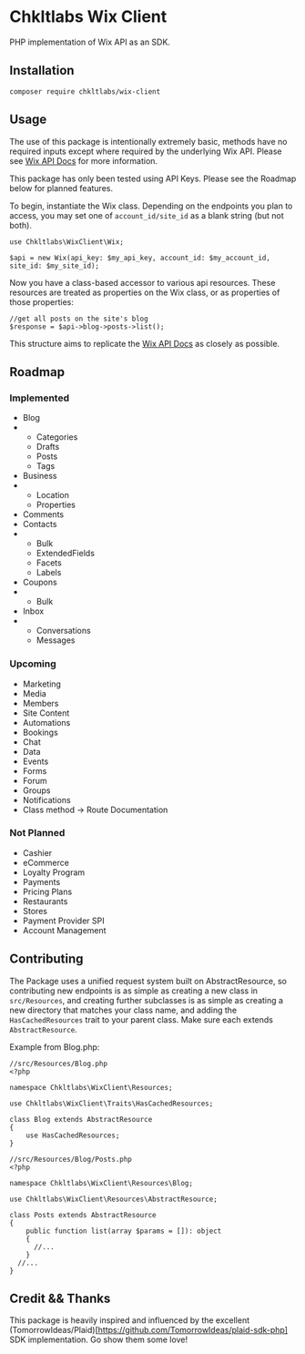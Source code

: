 # Chkltlabs Wix Client
PHP implementation of Wix API as an SDK.

## Installation
```
composer require chkltlabs/wix-client
```

## Usage
The use of this package is intentionally extremely basic, methods have no required inputs except where required by the underlying Wix API.
Please see [Wix API Docs](https://dev.wix.com/docs/rest/articles/getting-started/api-keys) for more information.

This package has only been tested using API Keys. Please see the Roadmap below for planned features.

To begin, instantiate the Wix class. Depending on the endpoints you plan to access, you may set one of `account_id/site_id` as a blank string (but not both).
```
use Chkltlabs\WixClient\Wix;

$api = new Wix(api_key: $my_api_key, account_id: $my_account_id, site_id: $my_site_id);
```
Now you have a class-based accessor to various api resources. These resources are treated as properties on the Wix class, or as properties of those properties:
```
//get all posts on the site's blog
$response = $api->blog->posts->list();
```
This structure aims to replicate the [Wix API Docs](https://dev.wix.com/docs/rest/articles/getting-started/api-keys) as closely as possible.


## Roadmap
### Implemented
 - Blog
 - - Categories
   - Drafts
   - Posts
   - Tags
 - Business
 - - Location
   - Properties
 - Comments
 - Contacts
 - - Bulk
   - ExtendedFields
   - Facets
   - Labels
 - Coupons
 - - Bulk
 - Inbox
 - - Conversations
   - Messages

### Upcoming
 - Marketing
 - Media
 - Members
 - Site Content
 - Automations
 - Bookings
 - Chat
 - Data
 - Events
 - Forms
 - Forum
 - Groups
 - Notifications
 - Class method -> Route Documentation

### Not Planned
 - Cashier
 - eCommerce
 - Loyalty Program
 - Payments
 - Pricing Plans
 - Restaurants
 - Stores
 - Payment Provider SPI
 - Account Management

## Contributing
The Package uses a unified request system built on AbstractResource, so contributing new endpoints is as simple as creating a new class in `src/Resources`, and creating further subclasses is as simple as creating a new directory that matches your class name, and adding the `HasCachedResources` trait to your parent class. Make sure each extends `AbstractResource`.

Example from Blog.php:
```
//src/Resources/Blog.php
<?php

namespace Chkltlabs\WixClient\Resources;

use Chkltlabs\WixClient\Traits\HasCachedResources;

class Blog extends AbstractResource
{
    use HasCachedResources;
}

//src/Resources/Blog/Posts.php
<?php

namespace Chkltlabs\WixClient\Resources\Blog;

use Chkltlabs\WixClient\Resources\AbstractResource;

class Posts extends AbstractResource
{
    public function list(array $params = []): object
    {
      //...
    }
  //...
}
```

## Credit && Thanks
This package is heavily inspired and influenced by the excellent (TomorrowIdeas/Plaid)[https://github.com/TomorrowIdeas/plaid-sdk-php] SDK implementation. Go show them some love!



